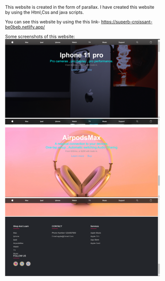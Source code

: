 This website is created in the form of parallax.
I have created this website by using the Html,Css and java scripts.


You can see this website by using the this link-
https://superb-croissant-be0beb.netlify.app/


Some screenshots of this website:
![s1](https://github.com/Muthuvel-M/Apple-1/blob/main/ss/s1.png)
![s2](https://github.com/Muthuvel-M/Apple-1/blob/main/ss/s2.png)
![s3](https://github.com/Muthuvel-M/Apple-1/blob/main/ss/s3.png)
